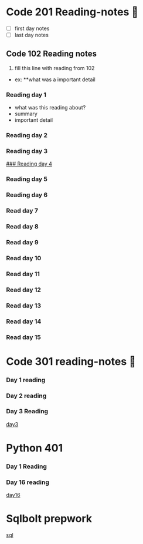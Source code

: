 # Code 201 Reading-notes 📖
- [ ] first day notes
- [ ] last day notes
## Code 102 Reading notes
1. fill this line with reading from 102
  - ex: **what was a important detail
### Reading day 1
- what was this reading about?
- summary
- important detail
### Reading day 2
<!-- need to fill in this reading -->
### Reading day 3
[### Reading day 4](class-04.md)
### Reading day 5
### Reading day 6
### Read day 7
### Read day 8
### Read day 9
### Read day 10
### Read day 11
### Read day 12
### Read day 13
### Read day 14
### Read day 15


# Code 301 reading-notes 📖
### Day 1 reading
### Day 2 reading
### Day 3 Reading
[day3](day-3read.md)


# Python 401
### Day 1 Reading
### Day 16 reading
[day16](class-16.md)

# Sqlbolt prepwork
[sql](sqlbot/README.md)
